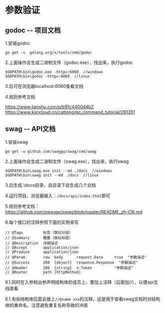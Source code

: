 # 参数验证

## godoc -- 项目文档
1.安装godoc

    go get -v  golang.org/x/tools/cmd/godoc
2.上面操作会生成二进制文件（godoc.exe），找出来，执行godoc

    $GOPATH\bin\godoc.exe -http=:6060  //windows
    $GOPATH\bin\godoc -http=:6060  //linux
3.后可在浏览器localhost:6060查看文档

4.规则参考文档

https://www.jianshu.com/p/b91c4400d4b2
https://www.kancloud.cn/cattong/go_command_tutorial/261351

## swag -- API文档
1.安装swag

    go get -u github.com/swaggo/swag/cmd/swag
2.上面操作会生成二进制文件（swag.exe），找出来，执行swag

    $GOPATH\bin\swag.exe init --md ./docs  //windows
    $GOPATH\bin\swag init --md ./docs  //linux
3.后生成.\docs目录，且目录下会生成几个文档

4.运行项目，浏览器输入：`/docs/api/index.html`即可

5.规则参考文档：https://github.com/swaggo/swag/blob/master/README_zh-CN.md

6.每个接口的注释参照下面的实例来写

    // @Tags         标签（类似分组）
    // @Summary      概要（类似标题）
    // @Description  详细描述
    // @Accept       application/json
    // @Produce      application/json
    // @Param        raw  body      request.Data     true  "参数描述"
    // @Success      200  {object}  response.Response  "参数描述"
    // @Header       200  {string}  x-Token          "参数描述"
    // @Router       path [httpMethod]
6.1.同时在入参和出参声明结构体的成员上，要加上注释（后面加//），以便api文档查看

6.1.有些结构体后面会接上`//@name xxx`的注释，这是用于查看swag文档时对结构体的重命名，注意避免重复名称导致的冲突



